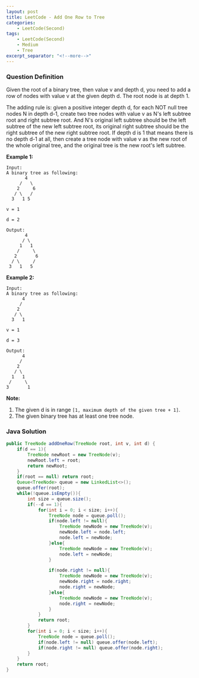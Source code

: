```yaml
---
layout: post
title: LeetCode - Add One Row to Tree
categories:
    - LeetCode(Second)
tags:
    - LeetCode(Second)
    - Medium
    - Tree
excerpt_separator: "<!--more-->"
---
```


### Question Definition
Given the root of a binary tree, then value v and depth d, you need to add a row of nodes with value v at the given depth d. The root node is at depth 1.

The adding rule is: given a positive integer depth d, for each NOT null tree nodes N in depth d-1, create two tree nodes with value v as N's left subtree root and right subtree root. And N's original left subtree should be the left subtree of the new left subtree root, its original right subtree should be the right subtree of the new right subtree root. If depth d is 1 that means there is no depth d-1 at all, then create a tree node with value v as the new root of the whole original tree, and the original tree is the new root's left subtree.
<!--more-->
**Example 1:**
```
Input:
A binary tree as following:
       4
     /   \
    2     6
   / \   /
  3   1 5

v = 1

d = 2

Output:
       4
      / \
     1   1
    /     \
   2       6
  / \     /
 3   1   5
```
**Example 2:**
```
Input:
A binary tree as following:
      4
     /
    2
   / \
  3   1

v = 1

d = 3

Output:
      4
     /
    2
   / \
  1   1
 /     \
3       1
```
**Note:**
1. The given d is in range `[1, maximum depth of the given tree + 1]`.
2. The given binary tree has at least one tree node.
### Java Solution
```java
public TreeNode addOneRow(TreeNode root, int v, int d) {
    if(d == 1){
        TreeNode newRoot = new TreeNode(v);
        newRoot.left = root;
        return newRoot;
    }
    if(root == null) return root;
    Queue<TreeNode> queue = new LinkedList<>();
    queue.offer(root);
    while(!queue.isEmpty()){
        int size = queue.size();
        if(--d == 1){
            for(int i = 0; i < size; i++){
                TreeNode node = queue.poll();
                if(node.left != null){
                    TreeNode newNode = new TreeNode(v);
                    newNode.left = node.left;
                    node.left = newNode;
                }else{
                    TreeNode newNode = new TreeNode(v);
                    node.left = newNode;
                }

                if(node.right != null){
                    TreeNode newNode = new TreeNode(v);
                    newNode.right = node.right;
                    node.right = newNode;
                }else{
                    TreeNode newNode = new TreeNode(v);
                    node.right = newNode;
                }
            }
            return root;
        }
        for(int i = 0; i < size; i++){
            TreeNode node = queue.poll();
            if(node.left != null) queue.offer(node.left);
            if(node.right != null) queue.offer(node.right);
        }
    }
    return root;
}
```